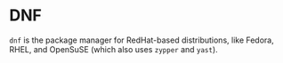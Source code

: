 # DNF

`dnf` is the package manager for RedHat-based distributions, like Fedora, RHEL, and OpenSuSE (which also uses `zypper` and `yast`).
